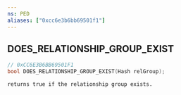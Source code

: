 ```yaml
---
ns: PED
aliases: ["0xcc6e3b6bb69501f1"]
---
```

## DOES_RELATIONSHIP_GROUP_EXIST

```c
// 0xCC6E3B6BB69501F1
bool DOES_RELATIONSHIP_GROUP_EXIST(Hash relGroup);
```

```
returns true if the relationship group exists.
```
